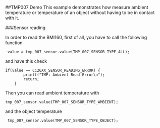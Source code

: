 ##TMP007 Demo
This example demonstrates how measure ambient temperature or temperature of an object without having to be in contact with it.



###Sensor reading

In order to read the BMI160, first of all, you have to call the following function

```
 value = tmp_007_sensor.value(TMP_007_SENSOR_TYPE_ALL);
```
and have this check
```
if(value == CC26XX_SENSOR_READING_ERROR) {
        printf("TMP: Ambient Read Error\n");
        return;
    }
```
Then you can read ambient temperature with

```
tmp_007_sensor.value(TMP_007_SENSOR_TYPE_AMBIENT);
```

and the object temperature 

```
 tmp_007_sensor.value(TMP_007_SENSOR_TYPE_OBJECT);
```




